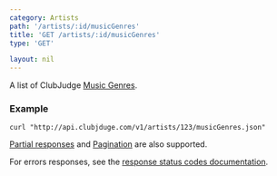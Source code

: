 ```yaml
---
category: Artists
path: '/artists/:id/musicGenres'
title: 'GET /artists/:id/musicGenres'
type: 'GET'

layout: nil
---
```


A list of ClubJudge [Music Genres](#music-genre-model).

### Example

```
curl "http://api.clubjduge.com/v1/artists/123/musicGenres.json"
```

[Partial responses](#partial-responses) and [Pagination](#pagination) are also supported.

For errors responses, see the [response status codes documentation](#response-status-codes).
